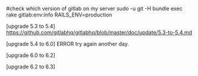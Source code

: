 #check which version of gitlab on my server
sudo -u git -H bundle exec rake gitlab:env:info RAILS_ENV=production 

[upgrade 5.3 to 5.4]
https://github.com/gitlabhq/gitlabhq/blob/master/doc/update/5.3-to-5.4.md

[upgrade 5.4 to 6.0]
ERROR
try again another day.


[upgrade 6.0 to 6.2]

[upgrade 6.2 to 6.3]